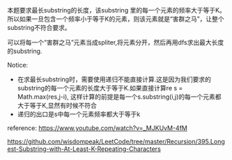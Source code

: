 

本题要求最长substring的长度，该substring 里的每一个元素的频率大于等于K。所以如果一旦包含一个频率小于等于K的元素，则该元素就是“害群之马”，让整个substring不符合要求。



可以将每一个“害群之马”元素当成spliter,将元素分开，然后再用dfs求出最大长度的substring.



Notice:

- 在求最长substring时，需要使用递归不能直接计算.这是因为我们要求的substring的每一个元素的长度大于等于K.如果直接计算re s = Math.max(res,j-i), 这样计算的前提是每一个s.substring(i,j)的每一个元素都大于等于K,显然有时候不符合
- 递归的出口是s中每一个元素频率都大于等于k

reference:
https://www.youtube.com/watch?v=_MJKUvM-4fM

https://github.com/wisdompeak/LeetCode/tree/master/Recursion/395.Longest-Substring-with-At-Least-K-Repeating-Characters
